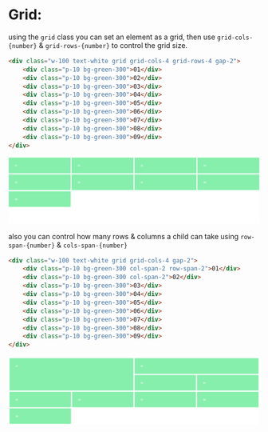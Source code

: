 <!-- @format -->

# Grid:

using the `grid` class you can set an element as a grid, then use `grid-cols-{number}` & `grid-rows-{number}` to control the grid size.

```html
<div class="w-100 text-white grid grid-cols-4 grid-rows-4 gap-2">
	<div class="p-10 bg-green-300">01</div>
	<div class="p-10 bg-green-300">02</div>
	<div class="p-10 bg-green-300">03</div>
	<div class="p-10 bg-green-300">04</div>
	<div class="p-10 bg-green-300">05</div>
	<div class="p-10 bg-green-300">06</div>
	<div class="p-10 bg-green-300">07</div>
	<div class="p-10 bg-green-300">08</div>
	<div class="p-10 bg-green-300">09</div>
</div>
```

![Grid](Images/Grid.png)

also you can control how many rows & columns a child can take using `row-span-{number}` & `cols-span-{number}`

```html
<div class="w-100 text-white grid grid-cols-4 gap-2">
	<div class="p-10 bg-green-300 col-span-2 row-span-2">01</div>
	<div class="p-10 bg-green-300 col-span-2">02</div>
	<div class="p-10 bg-green-300">03</div>
	<div class="p-10 bg-green-300">04</div>
	<div class="p-10 bg-green-300">05</div>
	<div class="p-10 bg-green-300">06</div>
	<div class="p-10 bg-green-300">07</div>
	<div class="p-10 bg-green-300">08</div>
	<div class="p-10 bg-green-300">09</div>
</div>
```

![Grid span](Images/GridSpan.png)